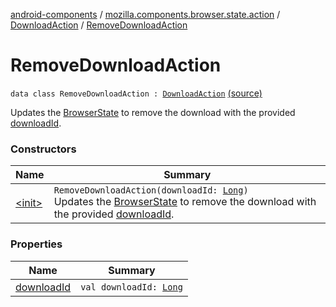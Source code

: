 [android-components](../../../index.md) / [mozilla.components.browser.state.action](../../index.md) / [DownloadAction](../index.md) / [RemoveDownloadAction](./index.md)

# RemoveDownloadAction

`data class RemoveDownloadAction : `[`DownloadAction`](../index.md) [(source)](https://github.com/mozilla-mobile/android-components/blob/master/components/browser/state/src/main/java/mozilla/components/browser/state/action/BrowserAction.kt#L580)

Updates the [BrowserState](../../../mozilla.components.browser.state.state/-browser-state/index.md) to remove the download with the provided [downloadId](download-id.md).

### Constructors

| Name | Summary |
|---|---|
| [&lt;init&gt;](-init-.md) | `RemoveDownloadAction(downloadId: `[`Long`](https://kotlinlang.org/api/latest/jvm/stdlib/kotlin/-long/index.html)`)`<br>Updates the [BrowserState](../../../mozilla.components.browser.state.state/-browser-state/index.md) to remove the download with the provided [downloadId](download-id.md). |

### Properties

| Name | Summary |
|---|---|
| [downloadId](download-id.md) | `val downloadId: `[`Long`](https://kotlinlang.org/api/latest/jvm/stdlib/kotlin/-long/index.html) |
